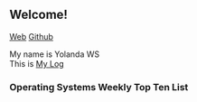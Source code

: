 ## Welcome!

[Web](https://yolandawsirait.github.io/os202/)
[Github](https://github.com/yolandawsirait/os202)

My name is Yolanda WS  
This is [My Log](https://github.com/yolandawsirait/os202/blob/master/TXT/mylog.txt)

### Operating Systems Weekly Top Ten List
